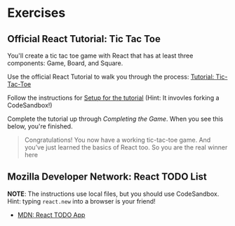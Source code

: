 # Exercises

## Official React Tutorial: Tic Tac Toe

You'll create a tic tac toe game with React that has at least three components: Game, Board, and Square.

Use the official React Tutorial to walk you through the process: [Tutorial: Tic-Tac-Toe](https://react.dev/learn/tutorial-tic-tac-toe)

Follow the instructions for [Setup for the tutorial](https://react.dev/learn/tutorial-tic-tac-toe#setup-for-the-tutorial) (Hint: It invovles forking a CodeSandbox!)

Complete the tutorial up through _Completing the Game_. When you see this below, you're finished.
> Congratulations! You now have a working tic-tac-toe game. And you’ve just learned the basics of React too. So you are the real winner here

## Mozilla Developer Network: React TODO List

**NOTE**: The instructions use local files, but you should use CodeSandbox.  Hint: typing `react.new` into a browser is your friend!

* [MDN: React TODO App](https://developer.mozilla.org/en-US/docs/Learn/Tools_and_testing/Client-side_JavaScript_frameworks/React_todo_list_beginning)